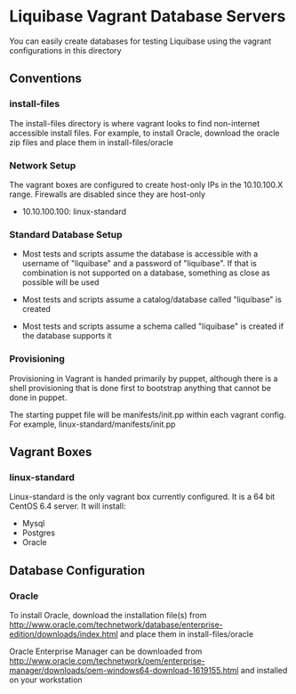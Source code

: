 # Liquibase Vagrant Database Servers

You can easily create databases for testing Liquibase using the vagrant configurations in this directory

## Conventions

### install-files

The install-files directory is where vagrant looks to find non-internet accessible install files.
For example, to install Oracle, download the oracle zip files and place them in install-files/oracle

### Network Setup

The vagrant boxes are configured to create host-only IPs in the 10.10.100.X range. Firewalls are disabled since they are host-only

- 10.10.100.100: linux-standard

### Standard Database Setup

- Most tests and scripts assume the database is accessible with a username of "liquibase" and a password of "liquibase".
If that is combination is not supported on a database, something as close as possible will be used

- Most tests and scripts assume a catalog/database called "liquibase" is created
- Most tests and scripts assume a schema called "liquibase" is created if the database supports it

### Provisioning

Provisioning in Vagrant is handed primarily by puppet, although there is a shell provisioning that is done first to bootstrap anything that cannot be done in puppet.

The starting puppet file will be manifests/init.pp within each vagrant config. For example, linux-standard/manifests/init.pp

## Vagrant Boxes

### linux-standard

Linux-standard is the only vagrant box currently configured. It is a 64 bit CentOS 6.4 server.
It will install:

- Mysql
- Postgres
- Oracle

## Database Configuration

### Oracle

To install Oracle, download the installation file(s) from http://www.oracle.com/technetwork/database/enterprise-edition/downloads/index.html and place them in install-files/oracle

Oracle Enterprise Manager can be downloaded from http://www.oracle.com/technetwork/oem/enterprise-manager/downloads/oem-windows64-download-1619155.html and installed on your workstation
